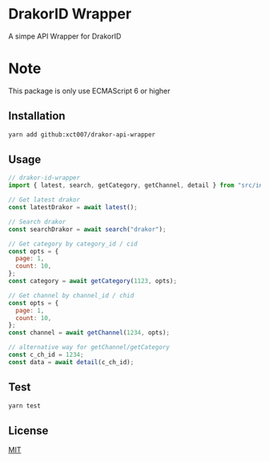 # DrakorID Wrapper
A simpe API Wrapper for DrakorID

# Note
This package is only use ECMAScript 6 or higher

## Installation

```bash
yarn add github:xct007/drakor-api-wrapper
```

## Usage

```js
// drakor-id-wrapper
import { latest, search, getCategory, getChannel, detail } from "src/index.js";

// Get latest drakor
const latestDrakor = await latest();

// Search drakor
const searchDrakor = await search("drakor");

// Get category by category_id / cid
const opts = {
  page: 1,
  count: 10,
};
const category = await getCategory(1123, opts);

// Get channel by channel_id / chid
const opts = {
  page: 1,
  count: 10,
};
const channel = await getChannel(1234, opts);

// alternative way for getChannel/getCategory
const c_ch_id = 1234;
const data = await detail(c_ch_id);

```

## Test
```bash
yarn test
```

## License
[MIT](https://choosealicense.com/licenses/mit/)